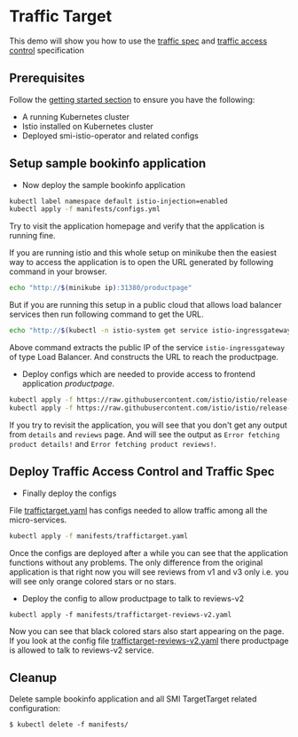 # Traffic Target

This demo will show you how to use the [traffic spec](https://github.com/deislabs/smi-spec/blob/master/traffic-specs.md) and [traffic access control](https://github.com/deislabs/smi-spec/blob/master/traffic-access-control.md) specification

## Prerequisites
Follow the [getting started section](https://github.com/deislabs/smi-adapter-istio#getting-started) to ensure you have the following:
- A running Kubernetes cluster
- Istio installed on Kubernetes cluster
- Deployed smi-istio-operator and related configs

## Setup sample bookinfo application
* Now deploy the sample bookinfo application

```bash
kubectl label namespace default istio-injection=enabled
kubectl apply -f manifests/configs.yml
```

Try to visit the application homepage and verify that the application is running fine.

If you are running istio and this whole setup on minikube then the easiest way to access the application is to open the URL generated by following command in your browser.

```bash
echo "http://$(minikube ip):31380/productpage"
```

But if you are running this setup in a public cloud that allows load balancer services then run following command to get the URL.

```bash
echo "http://$(kubectl -n istio-system get service istio-ingressgateway -o jsonpath='{.status.loadBalancer.ingress[0].ip}')/productpage"
```

Above command extracts the public IP of the service `istio-ingressgateway` of type Load Balancer. And constructs the URL to reach the productpage.

* Deploy configs which are needed to provide access to frontend application *productpage*.

```bash
kubectl apply -f https://raw.githubusercontent.com/istio/istio/release-1.1/samples/bookinfo/platform/kube/rbac/rbac-config-ON.yaml
kubectl apply -f https://raw.githubusercontent.com/istio/istio/release-1.1/samples/bookinfo/platform/kube/rbac/productpage-policy.yaml
```

If you try to revisit the application, you will see that you don't get any output from `details` and `reviews` page. And will see the output as `Error fetching product details!` and `Error fetching product reviews!`.


## Deploy Traffic Access Control and Traffic Spec

* Finally deploy the configs

File [traffictarget.yaml](manifests/traffictarget.yaml) has configs needed to allow traffic among all the micro-services.

```bash
kubectl apply -f manifests/traffictarget.yaml
```

Once the configs are deployed after a while you can see that the application functions without any problems. The only difference from the original application is that right now you will see reviews from v1 and v3 only i.e. you will see only orange colored stars or no stars.

* Deploy the config to allow productpage to talk to reviews-v2

```
kubectl apply -f manifests/traffictarget-reviews-v2.yaml
```

Now you can see that black colored stars also start appearing on the page. If you look at the config file [traffictarget-reviews-v2.yaml](manifests/traffictarget-reviews-v2.yaml) there productpage is allowed to talk to reviews-v2 service.

## Cleanup
Delete sample bookinfo application and all SMI TargetTarget related configuration:

```console
$ kubectl delete -f manifests/
```
